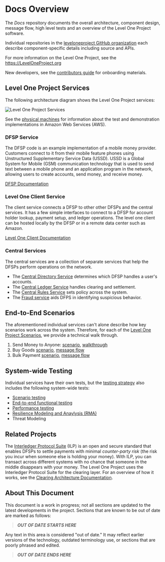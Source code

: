 # Docs Overview
The _Docs_ repository documents the overall architecture, component design, message flow, high level tests and an overview of the Level One Project software. 

Individual repositories in the [leveloneproject GitHub organization](https://github.com/LevelOneProject/) each describe component-specific details including source and APIs.

For more information on the Level One Project, see the https://LevelOneProject.org

New developers, see the [contributors guide](https://github.com/LevelOneProject/leveloneproject/blob/master/contribute.md) for onboarding materials.

## Level One Project Services
The following architecture diagram shows the Level One Project services:

![Level One Project Services](./Wiki/Basic%20Overview.png)

See the [physical machines](./AWS/Infrastructure/machines.md) for information about the test and demonstration implementations in Amazon Web Services (AWS).

### DFSP Service
The DFSP code is an example implementation of a mobile money provider. Customers connect to it from their mobile feature phones using Unstructured Supplementary Service Data (USSD). USSD is a Global System for Mobile (GSM) communication technology that is used to send text between a mobile phone and an application program in the network, allowing users to create accounts, send money, and receive money.

[DFSP Documentation](./DFSP)

### Level One Client Service
The client service connects a DFSP to other other DFSPs and the central services. It has a few simple interfaces to connect to a DFSP for account holder lookup, payment setup, and ledger operations. The level one client can be hosted locally by the DFSP or in a remote data center such as Amazon.

[Level One Client Documentation](./LevelOneClient)

### Central Services
The central services are a collection of separate services that help the DFSPs perform operations on the network.

- The [Central Directory Service](./CentralDirectory) determines which DFSP handles a user's accounts.
- The [Central Ledger Service](./CentralLedger) handles clearing and settlement.
- The [Central Rules Service](./CentralRules) sets policy across the system.
- The [Fraud service](https://github.com/LevelOneProject/central-fraud-sharing) aids DFPS in identifying suspicious behavior.

## End-to-End Scenarios
The aforementioned individual services can't alone describe how key scenarios work across the system. Therefore, for each of the [Level One Project Scenarios](https://github.com/LevelOneProject/leveloneproject/contribute/Scenarios.md), we provide a technical walk through.

1. Send Money to Anyone: [scenario](https://github.com/LevelOneProject/Docs/blob/master/scenarios.md#send-money-to-anyone),  [walkthrough](./LevelOneClient/scenarios/Send%20Payment.md)
2. Buy Goods [scenario](https://github.com/LevelOneProject/Docs/blob/master/scenarios.md#buy-goods---pending-transactions), [message flow](./DFSP/PendingTransactions/README.md)
3. Bulk Payment [scenario](https://github.com/LevelOneProject/Docs/blob/master/scenarios.md#bulk-payments), [message flow](./DFSP/BulkPayment/README.md)

## System-wide Testing
Individual services have their own tests, but the [testing strategy](https://github.com/LevelOneProject/leveloneproject/blob/master/contribute/testing-strategy.md) also includes the following system-wide tests:

- [Scenario testing](https://github.com/LevelOneProject/Docs/blob/master/test/end-to-end/readme.md)
- [End-to-end functional testing](https://github.com/LevelOneProject/interop-functional-tests)
- [Performance testing](./JMeter)
- [Resilience Modeling and Anaylysis (RMA)](./RMD.md)
- Threat Modeling

## Related Projects
The [Interledger Protocol Suite](https://interledger.org/) (ILP) is an open and secure standard that enables DFSPs to settle payments with minimal _counter-party risk_ (the risk you incur when someone else is holding your money). With ILP, you can transact across different systems with no chance that someone in the middle disappears with your money. The Level One Project uses the Interledger Protocol Suite for the clearing layer. For an overview of how it works, see the [Clearing Architecture Documentation](./ILP).

## About This Document

This document is a work in progress; not all sections are updated to the latest developments in the project. Sections that are known to be out of date are marked as follows:

> ***OUT OF DATE STARTS HERE***

Any text in this area is considered "out of date." It may reflect earlier versions of the technology, outdated terminology use, or sections that are poorly phrased and edited.

> ***OUT OF DATE ENDS HERE***
